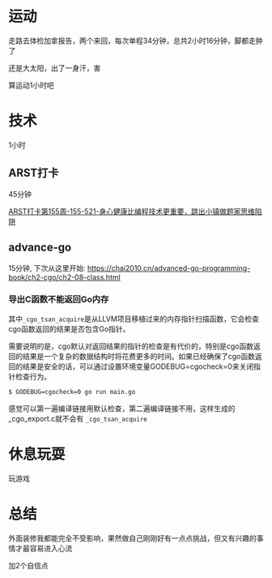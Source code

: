 # 运动
走路去体检加拿报告，两个来回，每次单程34分钟，总共2小时16分钟，脚都走肿了

还是大太阳，出了一身汗，害

算运动1小时吧

# 技术
1小时
## ARST打卡
45分钟

[ARST打卡第155周-155-521-身心健康比编程技术更重要，跳出小镇做题家思维陷阱](https://www.wolfdan.cn/ARST%E6%89%93%E5%8D%A1%E7%AC%AC155%E5%91%A8-155-521-%E8%BA%AB%E5%BF%83%E5%81%A5%E5%BA%B7%E6%AF%94%E7%BC%96%E7%A8%8B%E6%8A%80%E6%9C%AF%E6%9B%B4%E9%87%8D%E8%A6%81%EF%BC%8C%E8%B7%B3%E5%87%BA%E5%B0%8F%E9%95%87%E5%81%9A%E9%A2%98%E5%AE%B6%E6%80%9D%E7%BB%B4%E9%99%B7%E9%98%B1/)

## advance-go
15分钟, 下次从这里开始: https://chai2010.cn/advanced-go-programming-book/ch2-cgo/ch2-08-class.html
### 导出C函数不能返回Go内存
其中`_cgo_tsan_acquire`是从LLVM项目移植过来的内存指针扫描函数，它会检查cgo函数返回的结果是否包含Go指针。

需要说明的是，cgo默认对返回结果的指针的检查是有代价的，特别是cgo函数返回的结果是一个复杂的数据结构时将花费更多的时间。如果已经确保了cgo函数返回的结果是安全的话，可以通过设置环境变量GODEBUG=cgocheck=0来关闭指针检查行为。
```bash
$ GODEBUG=cgocheck=0 go run main.go
```

感觉可以第一遍编译链接用默认检查，第二遍编译链接不用，这样生成的_cgo_export.c就不会有 `_cgo_tsan_acquire`

# 休息玩耍
玩游戏

# 总结
外面装修我都能完全不受影响，果然做自己刚刚好有一点点挑战，但又有兴趣的事情才最容易进入心流

加2个自信点